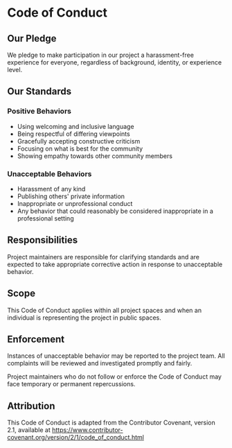 # Code of Conduct

## Our Pledge

We pledge to make participation in our project a harassment-free experience for everyone, regardless of background, identity, or experience level.

## Our Standards

### Positive Behaviors

* Using welcoming and inclusive language
* Being respectful of differing viewpoints
* Gracefully accepting constructive criticism
* Focusing on what is best for the community
* Showing empathy towards other community members

### Unacceptable Behaviors

* Harassment of any kind
* Publishing others' private information
* Inappropriate or unprofessional conduct
* Any behavior that could reasonably be considered inappropriate in a professional setting

## Responsibilities

Project maintainers are responsible for clarifying standards and are expected to take appropriate corrective action in response to unacceptable behavior.

## Scope

This Code of Conduct applies within all project spaces and when an individual is representing the project in public spaces.

## Enforcement

Instances of unacceptable behavior may be reported to the project team. All complaints will be reviewed and investigated promptly and fairly.

Project maintainers who do not follow or enforce the Code of Conduct may face temporary or permanent repercussions.

## Attribution

This Code of Conduct is adapted from the Contributor Covenant, version 2.1, available at https://www.contributor-covenant.org/version/2/1/code_of_conduct.html